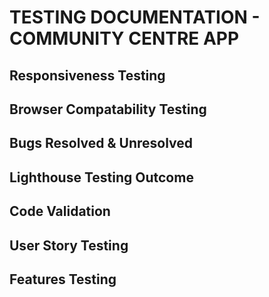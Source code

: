 <h1> TESTING DOCUMENTATION - COMMUNITY CENTRE APP</h1> 

<h2> Responsiveness Testing</h2>
<h2> Browser Compatability Testing</h2>
<h2> Bugs Resolved & Unresolved</h2>
<h2> Lighthouse Testing Outcome</h2>
<h2> Code Validation</h2>
<h2> User Story Testing</h2>
<h2> Features Testing</h2>
